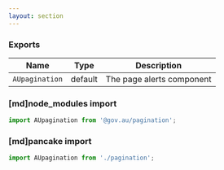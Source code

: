 ```yaml
---
layout: section
---
```


### Exports

| Name       | Type    | Description
|------------|---------|-----------------------------------------------------------------------------
| `AUpagination` | default | The page alerts component

### [md]node_modules import

```jsx
import AUpagination from '@gov.au/pagination';
```

### [md]pancake import

```jsx
import AUpagination from './pagination';
```
